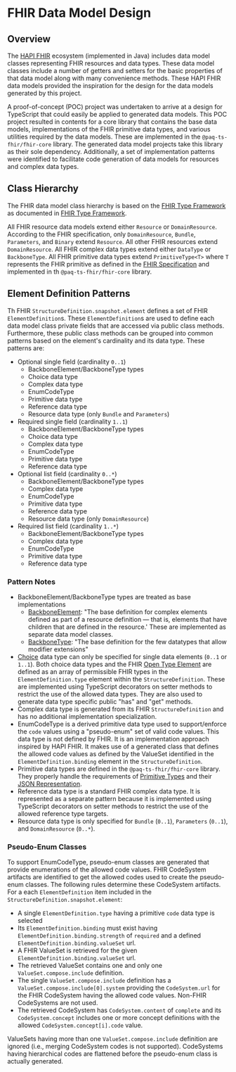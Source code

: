 # FHIR Data Model Design

## Overview

The [HAPI FHIR](https://hapifhir.io/hapi-fhir/docs/model/working_with_resources.html) ecosystem (implemented in Java)
includes data model classes representing FHIR resources and data types.
These data model classes include a number of getters and setters for the basic properties of that data model along with
many convenience methods.
These HAPI FHIR data models provided the inspiration for the design for the data models generated by this project.

A proof-of-concept (POC) project was undertaken to arrive at a design for TypeScript that could easily be applied to
generated data models.
This POC project resulted in contents for a core library that contains the base data models, implementations of the FHIR
primitive data types, and various utilities required by the data models.
These are implemented in the `@paq-ts-fhir/fhir-core` library.
The generated data model projects take this library as their sole dependency.
Additionally, a set of implementation patterns were identified to facilitate code generation of data models for
resources and complex data types.

## Class Hierarchy

The FHIR data model class hierarchy is based on the [FHIR Type Framework](https://hl7.org/fhir/types.html) as documented
in [FHIR Type Framework](fhir-type-framework.md).

All FHIR resource data models extend either `Resource` or `DomainResource`.
According to the FHIR specification, only `DomainResource`, `Bundle`, `Parameters`, and `Binary` extend `Resource`.
All other FHIR resources extend `DomainResource`.
All FHIR complex data types extend either `DataType` or `BackboneType`.
All FHIR primitive data types extend `PrimitiveType<T>` where `T` represents the FHIR primitive as defined in the
[FHIR Specification](https://www.hl7.org/fhir/datatypes.html#primitive) and implemented in th `@paq-ts-fhir/fhir-core`
library.

## Element Definition Patterns

Th FHIR `StructureDefinition.snapshot.element` defines a set of FHIR `ElementDefinition`s.
These `ElementDefinition`s are used to define each data model class private fields that are accessed via public class
methods.
Furthermore, these public class methods can be grouped into common patterns based on the element's cardinality and its
data type.
These patterns are:

- Optional single field (cardinality `0..1`)
  - BackboneElement/BackboneType types
  - Choice data type
  - Complex data type
  - EnumCodeType
  - Primitive data type
  - Reference data type
  - Resource data type (only `Bundle` and `Parameters`)
- Required single field (cardinality `1..1`)
  - BackboneElement/BackboneType types
  - Choice data type
  - Complex data type
  - EnumCodeType
  - Primitive data type
  - Reference data type
- Optional list field (cardinality `0..*`)
  - BackboneElement/BackboneType types
  - Complex data type
  - EnumCodeType
  - Primitive data type
  - Reference data type
  - Resource data type (only `DomainResource`)
- Required list field (cardinality `1..*`)
  - BackboneElement/BackboneType types
  - Complex data type
  - EnumCodeType
  - Primitive data type
  - Reference data type

### Pattern Notes

- BackboneElement/BackboneType types are treated as base implementations
  - [BackboneElement](https://hl7.org/fhir/types.html#BackboneElement): "The base definition for complex elements
    defined as part of a resource definition — that is, elements that have children that are defined in the resource.'
    These are implemented as separate data model classes.
  - [BackboneType](https://www.hl7.org/fhir/types.html#BackboneType): "The base definition for the few datatypes that
    allow modifier extensions"
- [Choice](https://hl7.org/fhir/formats.html#choice) data type can only be specified for single data elements (`0..1` or `1..1`).
  Both choice data types and the FHIR [Open Type Element](https://hl7.org/fhir/datatypes.html#open) are defined as an
  array of permissible FHIR types in the `ElementDefinition.type` element within the `StructureDefinition`.
  These are implemented using TypeScript decorators on setter methods to restrict the use of the allowed data types.
  They are also used to generate data type specific public "has" and "get" methods.
- Complex data type is generated from its FHIR `StructureDefinition` and has no additional implementation specialization.
- EnumCodeType is a derived primitive data type used to support/enforce the `code` values using a "pseudo-enum" set of
  valid code values. This data type is not defined by FHIR. It is an implementation approach inspired by HAPI FHIR.
  It makes use of a generated class that defines the allowed code values as defined by the ValueSet identified in the
  `ElementDefinition.binding` element in the `StructureDefinition`.
- Primitive data types are defined in the `@paq-ts-fhir/fhir-core` library.
  They properly handle the requirements of [Primitive Types](https://hl7.org/fhir/datatypes.html#primitive) and their
  [JSON Representation](https://hl7.org/fhir/datatypes.html#representations).
- Reference data type is a standard FHIR complex data type. It is represented as a separate pattern because it is
  implemented using TypeScript decorators on setter methods to restrict the use of the allowed reference type targets.
- Resource data type is only specified for `Bundle` (`0..1`), `Parameters` (`0..1`), and `DomainResource` (`0..*`).

### Pseudo-Enum Classes

To support EnumCodeType, pseudo-enum classes are generated that provide enumerations of the allowed code values.
FHIR CodeSystem artifacts are identified to get the allowed codes used to create the pseudo-enum classes.
The following rules determine these CodeSystem artifacts.
For a each `ElementDefinition` item included in the `StructureDefinition.snapshot.element`:

- A single `ElementDefinition.type` having a primitive `code` data type is selected
- Its `ElementDefinition.binding` must exist having `ElementDefinition.binding.strength` of `required` and a defined
  `ElementDefinition.binding.valueSet` url.
- A FHIR ValueSet is retrieved for the given `ElementDefinition.binding.valueSet` url.
- The retrieved ValueSet contains one and only one `ValueSet.compose.include` definition.
- The single `ValueSet.compose.include` definition has a `ValueSet.compose.include[0].system` providing the `CodeSystem.url`
  for the FHIR CodeSystem having the allowed code values. Non-FHIR CodeSystems are not used.
- The retrieved CodeSystem has `CodeSystem.content` of `complete` and its `CodeSystem.concept` includes one or more
  concept definitions with the allowed `CodeSystem.concept[i].code` value.

ValueSets having more than one `ValueSet.compose.include` definition are ignored (i.e., merging CodeSystem codes is not
supported).
CodeSystems having hierarchical codes are flattened before the pseudo-enum class is actually generated.
